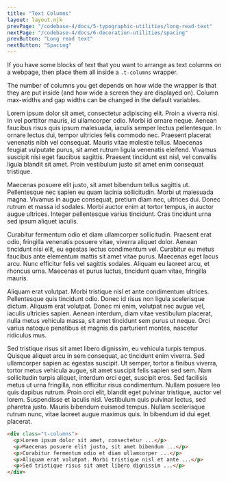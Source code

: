 ```yaml
---
title: "Text Columns"
layout: layout.njk
prevPage: "/codebase-4/docs/5-typographic-utilities/long-read-text"
nextPage: "/codebase-4/docs/6-decoration-utilities/spacing"
prevButton: "Long read text"
nextButton: "Spacing"
---
```


<p class="t-lg t-thin">If you have some blocks of text that you want to arrange as text columns on a webpage, then place them all inside a <code>.t-columns</code> wrapper.</p>

The number of columns you get depends on how wide the wrapper is that they are put inside (and how wide a screen they are displayed on). Column max-widths and gap widths can be changed in the default variables.

<div class="full-bleed my-responsive">
  <div class="container">
    <div class="t-columns">
      <p>Lorem ipsum dolor sit amet, consectetur adipiscing elit. Proin a viverra nisi. In vel porttitor mauris, id ullamcorper odio. Morbi id ornare neque. Aenean faucibus risus quis ipsum malesuada, iaculis semper lectus pellentesque. In ornare lectus dui, tempor ultricies felis commodo nec. Praesent placerat venenatis nibh vel consequat. Mauris vitae molestie tellus. Maecenas feugiat vulputate purus, sit amet rutrum ligula venenatis eleifend. Vivamus suscipit nisi eget faucibus sagittis. Praesent tincidunt est nisl, vel convallis ligula blandit sit amet. Proin vestibulum justo sit amet enim consequat tristique.</p>
      <p>Maecenas posuere elit justo, sit amet bibendum tellus sagittis ut. Pellentesque nec sapien eu quam lacinia sollicitudin. Morbi ut malesuada magna. Vivamus in augue consequat, pretium diam nec, ultrices dui. Donec rutrum et massa id sodales. Morbi auctor enim at tortor tempus, in auctor augue ultrices. Integer pellentesque varius tincidunt. Cras tincidunt urna sed ipsum aliquet iaculis.</p>
      <p>Curabitur fermentum odio et diam ullamcorper sollicitudin. Praesent erat odio, fringilla venenatis posuere vitae, viverra aliquet dolor. Aenean tincidunt nisi elit, eu egestas lectus condimentum vel. Curabitur eu metus faucibus ante elementum mattis sit amet vitae purus. Maecenas eget lacus arcu. Nunc efficitur felis vel sagittis sodales. Aliquam eu laoreet arcu, et rhoncus urna. Maecenas et purus luctus, tincidunt quam vitae, fringilla mauris.</p>
      <p>Aliquam erat volutpat. Morbi tristique nisl et ante condimentum ultrices. Pellentesque quis tincidunt odio. Donec id risus non ligula scelerisque dictum. Aliquam erat volutpat. Donec mi enim, volutpat nec augue vel, iaculis ultricies sapien. Aenean interdum, diam vitae vestibulum placerat, nulla metus vehicula massa, sit amet tincidunt sem purus ut neque. Orci varius natoque penatibus et magnis dis parturient montes, nascetur ridiculus mus.</p>
      <p>Sed tristique risus sit amet libero dignissim, eu vehicula turpis tempus. Quisque aliquet arcu in sem consequat, ac tincidunt enim viverra. Sed ullamcorper sapien ac egestas suscipit. Ut semper, tortor a finibus viverra, tortor metus vehicula augue, sit amet suscipit felis sapien sed sem. Nam sollicitudin turpis aliquet, interdum orci eget, suscipit eros. Sed facilisis metus ut urna fringilla, non efficitur risus condimentum. Nullam posuere leo quis dapibus rutrum. Proin orci elit, blandit eget pulvinar tristique, auctor vel lorem. Suspendisse et iaculis nisl. Vestibulum quis pulvinar lectus, sed pharetra justo. Mauris bibendum euismod tempus. Nullam scelerisque rutrum nunc, vitae laoreet augue maximus quis. In bibendum id dui eget placerat.</p>
    </div>
  </div>
</div>

```html
<div class="t-columns">
  <p>Lorem ipsum dolor sit amet, consectetur ...</p>
  <p>Maecenas posuere elit justo, sit amet bibendum ...</p>
  <p>Curabitur fermentum odio et diam ullamcorper ...</p>
  <p>Aliquam erat volutpat. Morbi tristique nisl et ante ...</p>
  <p>Sed tristique risus sit amet libero dignissim ...</p>
</div>
```